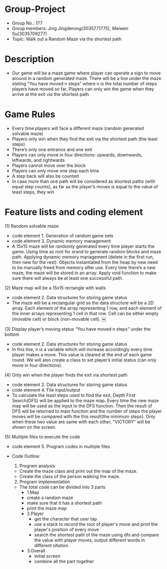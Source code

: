 # Group-Project

- Group No.: 177
- Group members: Jing Jingderong(3035771775), Meiwen Su(3035709277)
- Topic: Walk out a Random Maze via the shortest path


# Description
- Our game will be a maze game where player can operate a sign to move around in a random generated maze. There will be a line under the maze stating “You have moved n steps” where n is the total number of steps players have moved so far. Players can only win the game when they arrive at the exit via the shortest path.

# Game Rules
- Every time players will face a different maze (random generated solvable maze)
- Players only win when they find the exit via the shortest path (the least steps)
- There’s only one entrance and one exit
- Players can only move in four directions: upwards, downwards, leftwards, and rightwards
- Players cannot move over the block
- Players can only move one step each time
- A step back will also be counted
- In case more than one path will be considered as shortest paths (with equal step counts), as far as the player’s moves is equal to the value of least steps, they win

# Feature lists and coding element
(1) Random solvable maze
- code element 1. Generation of random game sets
- code element 3. Dynamic memory management
- A 15x15 maze will be randomly generated every time player starts the game. Using time as root for srand to generate random blocks and maze path. Applying dynamic memory management (delete in the first run, then new for the rest). Objects instantiated from the heap by new need to be manually freed from memory after use. Every time there’s a new maze, the maze will be stored in an array. Apply void function to make sure there will always be at least one successful path.

(2) Maze map will be a 15x15 rectangle with walls
- code element 2. Data structures for storing game status
- The maze will be a rectangular grid so the data structure will be a 2D array. Each element of the array representing 1 row, and each element of the inner arrays representing 1 cell in that row. Cell can be either empty (movable cell) or block (non-movable cell). 
			￼

(3) Display player’s moving status “You have moved n steps” under the bottom
- code element 2. Data structures for storing game status
- In this line, n is a variable which will increase accordingly every time player makes a move. This value is cleared at the end of each game round. We will also create a class to set player’s initial status (can only move in four directions).

(4) Only win when the player finds the exit via shortest path
- code element 2. Data structures for storing game status
- code element 4. File input/output
- To calculate the least steps used to find the exit, Depth First Search(DFS) will be applied to the maze map. Every time the new maze map will be used as the input to the DFS function. Then the result of DFS will be returned to main function and the number of steps the player moves will be compared with the this result(the minimum steps). Only when these two value are same with each other, "VICTORY" will be shown on the screen.

(5) Multiple files to execute the code
- code element 5. Program codes in multiple files
- Code Outline:
  1. Program analysis
    - Create the maze class and print out the map of the maze.
    - Create the class of the person walking the maze.

  2. Program implementation
    - The total code can be divided into 3 parts
        - 1.Map
        - create a random maze 
        - make sure that it has a shortest path
        - print the maze map
      - 2.Player
        - get the character that user tap 
        - use a stack to record the rout of player's move and print the player's position of every move
        - search the shortest path of the maze using dfs and compare the value with player moves, output different words in different sitution.
      - 3.Overall
        - initial screen
        - combine all the part together      














